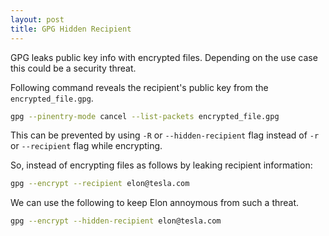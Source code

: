 ```yaml
---
layout: post
title: GPG Hidden Recipient
---
```


GPG leaks public key info with encrypted files. Depending on the use case this
could be a security threat.

Following command reveals the recipient's public key from the
`encrypted_file.gpg`.

``` zsh
gpg --pinentry-mode cancel --list-packets encrypted_file.gpg
```

This can be prevented by using `-R` or `--hidden-recipient` flag instead of
`-r` or `--recipient` flag while encrypting.

So, instead of encrypting files as follows by leaking recipient information:

``` zsh
gpg --encrypt --recipient elon@tesla.com
```

We can use the following to keep Elon annoymous from such a threat.

``` zsh
gpg --encrypt --hidden-recipient elon@tesla.com
```
